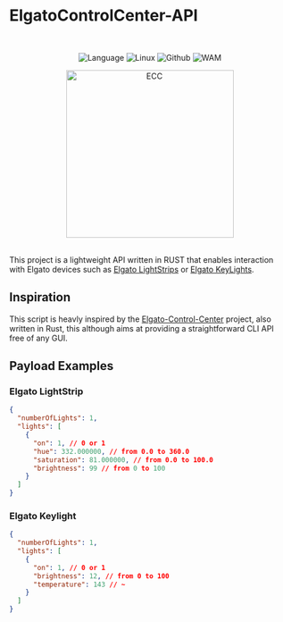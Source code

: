 # ElgatoControlCenter-API

<br>
<div align="center">

![Language](https://img.shields.io/github/languages/top/zzampax/ecc-api.svg?style=for-the-badge&labelColor=black&logo=rust&logoColor=red&label=Rust)
![Linux](https://img.shields.io/badge/Linux-FCC624?style=for-the-badge&logo=linux&logoColor=black)
![Github](https://img.shields.io/badge/GitHub-000000?style=for-the-badge&logo=github&logoColor=white)
![WAM](https://img.shields.io/badge/APIs-RULE%20THE%20WORLD-CD3713?style=for-the-badge&labelColor=black)

<img src="https://rust-book.cs.brown.edu/img/ferris/does_not_compile.svg" alt="ECC" height="300px">
</div>
<br>

This project is a lightweight API written in RUST that enables interaction with Elgato devices such as [Elgato LightStrips](https://www.elgato.com/us/en/p/light-strip-pro) or [Elgato KeyLights](https://www.elgato.com/us/en/p/key-light).
## Inspiration
This script is heavly inspired by the [Elgato-Control-Center](https://github.com/DanielHe4rt/elgato-control-center.git) project, also written in Rust, this although aims at providing a straightforward CLI API free of any GUI.
## Payload Examples
### Elgato LightStrip
```json
{
  "numberOfLights": 1,
  "lights": [
    {
      "on": 1, // 0 or 1
      "hue": 332.000000, // from 0.0 to 360.0
      "saturation": 81.000000, // from 0.0 to 100.0
      "brightness": 99 // from 0 to 100
    }
  ]
}
```
### Elgato Keylight
```json
{
  "numberOfLights": 1,
  "lights": [
    {
      "on": 1, // 0 or 1
      "brightness": 12, // from 0 to 100
      "temperature": 143 // ~
    }
  ]
}
```